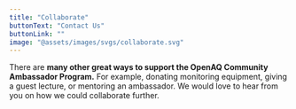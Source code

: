 ```yaml
---
title: "Collaborate"
buttonText: "Contact Us"
buttonLink: ""
image: "@assets/images/svgs/collaborate.svg"
---
```


There are **many other great ways to support the OpenAQ Community Ambassador Program.** For example, donating monitoring equipment, giving a guest lecture, or mentoring an ambassador. We would love to hear from you on how we could collaborate further.
